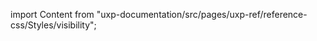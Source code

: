 
import Content from "uxp-documentation/src/pages/uxp-ref/reference-css/Styles/visibility";

<Content query="product=xd"/>
